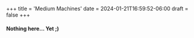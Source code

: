 +++
title = 'Medium Machines'
date = 2024-01-21T16:59:52-06:00
draft = false
+++
#### Nothing here... Yet ;)